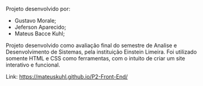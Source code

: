 Projeto desenvolvido por:
- Gustavo Morale;
- Jeferson Aparecido;
- Mateus Bacce Kuhl;

Projeto desenvolvido como avaliação final do semestre de Analise e Desenvolvimento de Sistemas, pela instituição Einstein Limeira.
Foi utilizado somente HTML e CSS como ferramentas, com o intuito de criar um site interativo e funcional.

Link: https://mateuskuhl.github.io/P2-Front-End/
